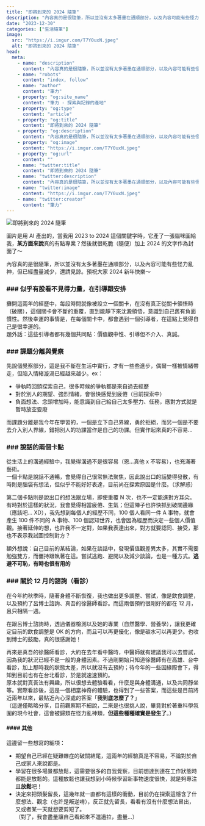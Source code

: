 ```yaml
---
title: "即將到來的 2024 隨筆"
description: "內容真的是很隨筆，所以並沒有太多著墨在通順部分，以及內容可能有些怪力亂神，但已經盡量減少，還請見諒。"
date: "2023-12-30"
categories: ["生活隨筆"]
image:
  src: "https://i.imgur.com/T7Y0uxN.jpeg"
  alt: "即將到來的 2024 隨筆"
head:
  meta:
    - name: "description"
      content: "內容真的是很隨筆，所以並沒有太多著墨在通順部分，以及內容可能有些怪力亂神，但已經盡量減少，還請見諒。"
    - name: "robots"
      content: "index, follow"
    - name: "author"
      content: "筆力"
    - property: "og:site_name"
      content: "筆力 - 探索與記錄的產地"
    - property: "og:type"
      content: "article"
    - property: "og:title"
      content: "即將到來的 2024 隨筆"
    - property: "og:description"
      content: "內容真的是很隨筆，所以並沒有太多著墨在通順部分，以及內容可能有些怪力亂神，但已經盡量減少，還請見諒。"
    - property: "og:image"
      content: "https://i.imgur.com/T7Y0uxN.jpeg"
    - property: "og:url"
      content: ""
    - name: "twitter:title"
      content: "即將到來的 2024 隨筆"
    - name: "twitter:description"
      content: "內容真的是很隨筆，所以並沒有太多著墨在通順部分，以及內容可能有些怪力亂神，但已經盡量減少，還請見諒。"
    - name: "twitter:image"
      content: "https://i.imgur.com/T7Y0uxN.jpeg"
    - name: "twitter:creator"
      content: "筆力"
---
```


![即將到來的 2024 隨筆](https://i.imgur.com/T7Y0uxN.jpeg)

圖片是用 AI 產出的，當我用 2023 to 2024 這個關鍵字時，它產了一張貓咪圖給我，**某方面來說**真的有點專業？然後就很乾脆（隨便）加上 2024 的文字作為封面了～

內容真的是很隨筆，所以並沒有太多著墨在通順部分，以及內容可能有些怪力亂神，但已經盡量減少，還請見諒。預祝大家 2024 新年快樂～

### ### 似乎有股看不見得力量，在引導跟安排

攤開這兩年的經歷中，每段時間就像被設立一個關卡，在沒有真正從關卡領悟時（破關），這個關卡會不斷的重覆，直到能靜下來沈澱領悟，意識到自己舊有負面慣性。然後幸運的事情是，在每個關卡中，都會遇到一個引導者，在這點上覺得自己是很幸運的。  
題外話：這些引導者都有幾個共同點：價值觀中性、引導但不介入、真誠。

### ### 課題分離與覺察

先說個覺察部分，這是我不斷在生活中實行，才有一些些進步，偶爾一樣被情緒帶走，但陷入情緒漩渦已經越來越少。ex：

- 爭執時回頭探索自己，很多時候的爭執都是來自過去經歷
- 對於別人的期望、強烈情緒，會很快感覺到疲倦（目前探索中）
- 負面想法、念頭增加時，能意識到自己給自己太多壓力、任務，應對方式就是暫時放空耍廢

而課題分離是我今年在學習的，一個是立下自己界線，勇於拒絕，而另一個是不要去介入別人界線，錯把別人的功課當作是自己的功課。但實作起來真的不容易...

### ### 說話的兩個卡點

從生活上的溝通經驗中，我覺得溝通不是很容易（恩...真他 x 不容易），也充滿著藝術。  
一個卡點是說話不通暢，會覺得自己很常無法聚焦，因此說出口的話變得發散，有時則是腦袋有想法，但似乎不能好好表達，目前尚在探索原因是什麼。（求解惑）

第二個卡點則是說出口的想法跟立場，即使重覆 N 次，也不一定能進對方耳朵。有時對於這樣的狀況，我會覺得相當疲倦、生氣；但這陣子也許快抓到破關邊緣（應該吧... XD），我先想到每個人的經歷不同，100 個人看同一件 A 事物，就會產生 100 件不同的 A 事物、100 個認知世界，也會因為經歷而決定一些個人價值觀。接著延伸的想，也許我不一定對，如果我表達出來，對方就要認同、接受，那也不表示我試圖控制對方？

額外想說：自己目前的某結論，如果在談話中，發現價值觀差異太多，其實不需要勉強雙方，而僵持跟執著在這。嘗試逃跑、避開以及減少談論，也是一種方式。**逃避不可恥，有時也很有用的**

### ### 關於 12 月的諮詢（看診）

在今年約秋季時，隨著身體不斷恢復，我也做出更多調整、嘗試，像是飲食調整，以及預約了呂博士諮詢、真吾的徐醫師看診。而這兩個預約很剛好的都在 12 月，且只相隔一週。

在跟呂博士諮詢時，透過儀器檢測以及她的專業（自然醫學、營養學），讓我更確定目前的飲食調整是 OK 的方向，而且可以再更優化，像是碳水可以再更少。也收到博士的鼓勵，真的很感謝她！

再來是真吾的徐醫師看診，大約在去年看中醫時，中醫師就有建議我可以去嘗試，因為我的狀況已經不是一般的身體因素。不過剛開始只知道徐醫師有在高雄、台中看診，加上那時我的狀態太差，所以就沒有去預約；待今年的一些因緣際會下，得知到目前也有在台北看診，於是就速速預約。  
原本就對真吾法有興趣，所以很想去體驗看看，什麼是與身體溝通，以及共同靜坐等。實際看診後，這是一個相當神奇的體驗，也得到了一些答案，而這些是目前將近兩年以來，最貼近內心深處的答案「**我到底怎麼了？**」  
（這邊僅略略分享，目前觀察期不細說，二來是也很挑人說，畢竟對於著重科學氛圍的現今社會，這會被歸類在怪力亂神類，**但這些種種確實是發生了**。）

#### #### 其他

這邊留一些想寫的細項：

- 期望自己已經在疑難雜症的破關結尾，這兩年的經驗真是不容易，不論對於自己或家人來說都是。
- 學習在很多場景都放鬆，這需要很多的自我覺察，目前想達到連在工作狀態時都能是放鬆的。這種放鬆也讓我想到小時候學習新事物速度很快，就是夠專注且**放鬆**吧！
- 決定來把頭髮留長，這幾年就一直都有這樣的衝動，目前仍在探索這隱含了什麼想法、觀念（也許是叛逆唷），反正就先留長，看看有沒有什麼想法冒出，又或者某一天就想要剪短了。  
   （對了，我會盡量讓自己看起來不邋遢拉，盡量...）
